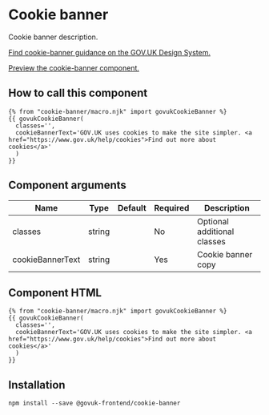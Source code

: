 


<h1 class="govuk-u-heading-36">
Cookie banner
</h1>

<p class="govuk-u-core-24">
  Cookie banner description.
</p>

<p class="govuk-u-copy-19">
  <a href="http://www.linktodesignsystem.com/cookie-banner">Find cookie-banner guidance on the GOV.UK Design System.</a>
</p>


<p class="govuk-u-copy-19">
<a href="http://govuk-frontend-review.herokuapp.com/components/cookie-banner/preview">Preview the cookie-banner component.
</a>
</p>

  <h2 class="govuk-u-heading-24">How to call this component</h2>

  <pre><code>{% from &quot;cookie-banner/macro.njk&quot; import govukCookieBanner %}
{{ govukCookieBanner(
  classes=&#39;&#39;,
  cookieBannerText=&#39;GOV.UK uses cookies to make the site simpler. &lt;a href=&quot;https://www.gov.uk/help/cookies&quot;&gt;Find out more about cookies&lt;/a&gt;&#39;
  )
}}
</code></pre>

<h2 class="govuk-u-heading-24">Component arguments</h2>

<div>


<!-- TODO: Use the table macro here and pass it component argument data -->

| Name                | Type    | Default | Required  | Description
|---                  |---      |---      |---        |---
| classes             | string  |         | No        | Optional additional classes
| cookieBannerText    | string  |         | Yes       | Cookie banner copy


</div>

<h2 class="govuk-u-heading-24">Component HTML</h2>
<pre><code>{% from &quot;cookie-banner/macro.njk&quot; import govukCookieBanner %}
{{ govukCookieBanner(
  classes=&#39;&#39;,
  cookieBannerText=&#39;GOV.UK uses cookies to make the site simpler. &lt;a href=&quot;https://www.gov.uk/help/cookies&quot;&gt;Find out more about cookies&lt;/a&gt;&#39;
  )
}}
</code></pre>

<h2 class="govuk-u-heading-24">Installation</h2>
<pre><code>npm install --save @govuk-frontend/cookie-banner</code></pre>

